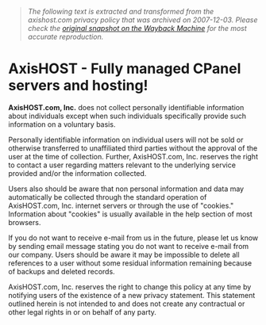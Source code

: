 > *The following text is extracted and transformed from the axishost.com privacy policy that was archived on 2007-12-03. Please check the [original snapshot on the Wayback Machine](https://web.archive.org/web/20071203082424id_/http%3A//www.axishost.com/privacy.php) for the most accurate reproduction.*

# AxisHOST - Fully managed CPanel servers and hosting!

**AxisHOST.com, Inc.** does not collect personally identifiable information about individuals except when such individuals specifically provide such information on a voluntary basis.

Personally identifiable information on individual users will not be sold or otherwise transferred to unaffiliated third parties without the approval of the user at the time of collection. Further, AxisHOST.com, Inc. reserves the right to contact a user regarding matters relevant to the underlying service provided and/or the information collected.

Users also should be aware that non personal information and data may automatically be collected through the standard operation of AxisHOST.com, Inc. internet servers or through the use of "cookies." Information about "cookies" is usually available in the help section of most browsers.

If you do not want to receive e-mail from us in the future, please let us know by sending email message stating you do not want to receive e-mail from our company. Users should be aware it may be impossible to delete all references to a user without some residual information remaining because of backups and deleted records.

AxisHOST.com, Inc. reserves the right to change this policy at any time by notifying users of the existence of a new privacy statement. This statement outlined herein is not intended to and does not create any contractual or other legal rights in or on behalf of any party. 
